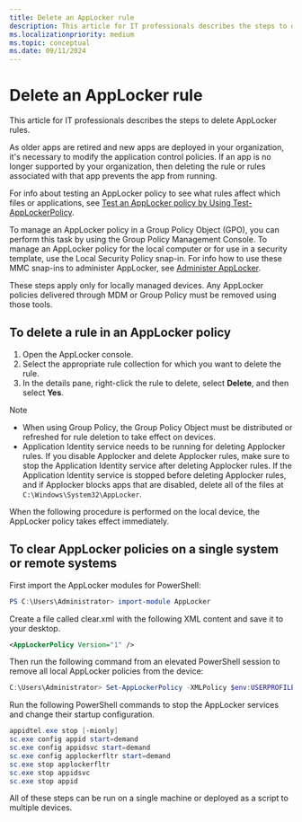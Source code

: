```yaml
---
title: Delete an AppLocker rule
description: This article for IT professionals describes the steps to delete an AppLocker rule.
ms.localizationpriority: medium
ms.topic: conceptual
ms.date: 09/11/2024
---
```


# Delete an AppLocker rule

This article for IT professionals describes the steps to delete AppLocker rules.

As older apps are retired and new apps are deployed in your organization, it's necessary to modify the application control policies. If an app is no longer supported by your organization, then deleting the rule or rules associated with that app prevents the app from running.

For info about testing an AppLocker policy to see what rules affect which files or applications, see [Test an AppLocker policy by Using Test-AppLockerPolicy](test-an-applocker-policy-by-using-test-applockerpolicy.md).

To manage an AppLocker policy in a Group Policy Object (GPO), you can perform this task by using the Group Policy Management Console. To manage an AppLocker policy for the local computer or for use in a security template, use the Local Security Policy snap-in. For info how to use these MMC snap-ins to administer AppLocker, see [Administer AppLocker](administer-applocker.md#using-the-mmc-snap-ins-to-administer-applocker).

These steps apply only for locally managed devices. Any AppLocker policies delivered through MDM or Group Policy must be removed using those tools.

## To delete a rule in an AppLocker policy

1. Open the AppLocker console.
2. Select the appropriate rule collection for which you want to delete the rule.
3. In the details pane, right-click the rule to delete, select **Delete**, and then select **Yes**.

> [!NOTE]
>
> - When using Group Policy, the Group Policy Object must be distributed or refreshed for rule deletion to take effect on devices.
> - Application Identity service needs to be running for deleting Applocker rules. If you disable Applocker and delete Applocker rules, make sure to stop the Application Identity service after deleting Applocker rules. If the Application Identity service is stopped before deleting Applocker rules, and if Applocker blocks apps that are disabled, delete all of the files at `C:\Windows\System32\AppLocker`.

When the following procedure is performed on the local device, the AppLocker policy takes effect immediately.

## To clear AppLocker policies on a single system or remote systems

First import the AppLocker modules for PowerShell:

```powershell
PS C:\Users\Administrator> import-module AppLocker
```

Create a file called clear.xml with the following XML content and save it to your desktop.

```xml
<AppLockerPolicy Version="1" />
```

Then run the following command from an elevated PowerShell session to remove all local AppLocker policies from the device:

```powershell
C:\Users\Administrator> Set-AppLockerPolicy -XMLPolicy $env:USERPROFILE\Desktop\clear.xml
```

Run the following PowerShell commands to stop the AppLocker services and change their startup configuration.

```powershell
appidtel.exe stop [-mionly]
sc.exe config appid start=demand
sc.exe config appidsvc start=demand
sc.exe config applockerfltr start=demand
sc.exe stop applockerfltr
sc.exe stop appidsvc
sc.exe stop appid
```

All of these steps can be run on a single machine or deployed as a script to multiple devices.
